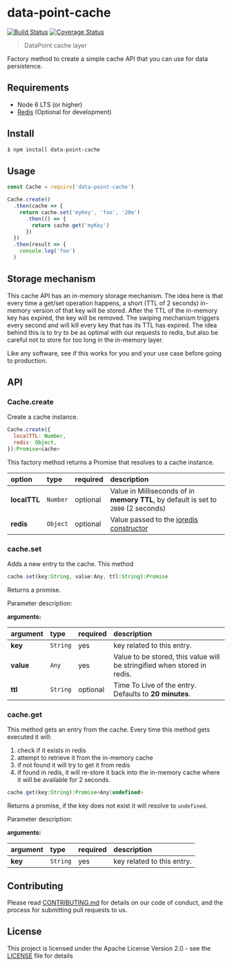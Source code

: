# data-point-cache

[![Build Status](https://travis-ci.org/ViacomInc/data-point.svg?branch=ci)](https://travis-ci.org/ViacomInc/data-point) [![Coverage Status](https://coveralls.io/repos/github/ViacomInc/data-point/badge.svg?branch=ci)](https://coveralls.io/github/ViacomInc/data-point?branch=ci)

> DataPoint cache layer

Factory method to create a simple cache API that you can use for data persistence. 

## Requirements

- Node 6 LTS (or higher)
- [Redis](https://redis.io/) (Optional for development)

## Install

```bash
$ npm install data-point-cache
```

## Usage

```js
const Cache = require('data-point-cache')

Cache.create()
  .then(cache => {
    return cache.set('myKey', 'foo', '20m')
      .then(() => {
        return cache.get('myKey')
      })
  })
  .then(result => {
    console.log('foo')
  )
```

## Storage mechanism

This cache API has an in-memory storage mechanism. The idea here is that every time a get/set operation happens, a short (TTL of 2 seconds) in-memory version of that key will be stored. After the TTL of the in-memory key has expired, the key will be removed. The swiping mechanism triggers every second and will kill every key that has its TTL has expired. The idea behind this is to try to be as optimal with our requests to redis, but also be careful not to store for too long in the in-memory layer.

Like any software, see if this works for you and your use case before going to production.

## API

### Cache.create

Create a cache instance.

```js
Cache.create({
  localTTL: Number,
  redis: Object,
}):Promise<cache>
```

This factory method returns a Promise that resolves to a cache instance. 

| option | type | required | description |
|:---|:---|:---|:---|
| **localTTL** | `Number` | optional | Value in Milliseconds of in **memory TTL**, by default is set to `2000` (2 seconds) |
| **redis** | `Object` | optional | Value passed to the [ioredis](https://github.com/luin/ioredis) [constructor](https://github.com/luin/ioredis/blob/master/API.md#new-redisport-host-options) |

### cache.set

Adds a new entry to the cache. This method 

```js
cache.set(key:String, value:Any, ttl:String):Promise
```

Returns a promise. 

Parameter description:

**arguments:**

| argument | type | required | description |
|:---|:---|:---|:---|
| **key** | `String` | yes | key related to this entry. |
| **value** | `Any` | yes | Value to be stored, this value will be stringified when stored in redis. |
| **ttl** | `String` | optional | Time To Live of the entry. Defaults to **20 minutes**.  |

### cache.get

This method gets an entry from the cache. Every time this method gets executed it will:

1. check if it exists in redis
2. attempt to retrieve it from the in-memory cache
3. if not found it will try to get it from redis
4. if found in redis, it will re-store it back into the in-memory cache where it will be available for 2 seconds.

```js
cache.get(key:String):Promise<Any|undefined>
```

Returns a promise, if the key does not exist it will resolve to `undefined`. 

Parameter description:

**arguments:**

| argument | type | required | description |
|:---|:---|:---|:---|
| **key** | `String` | yes | key related to this entry. |

## <a name="contributing">Contributing</a>

Please read [CONTRIBUTING.md](../../CONTRIBUTING.md) for details on our code of conduct, and the process for submitting pull requests to us.

## <a name="license">License</a>

This project is licensed under the  Apache License Version 2.0 - see the [LICENSE](LICENSE) file for details
